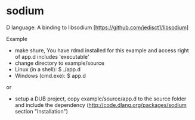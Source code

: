 # sodium
D language: A binding to libsodium [https://github.com/jedisct1/libsodium]

Example
- make shure, You have rdmd installed for this example and access right of app.d includes 'executable'
- change directory to example/source
- Linux (in a shell): $ ./app.d
- Windows  (cmd.exe): $ app.d

or
- setup a DUB project, copy example/source/app.d to the source folder and include the dependency (http://code.dlang.org/packages/sodium  section "Installation")
